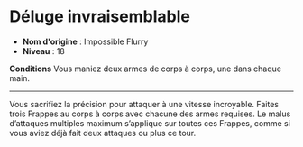 # Déluge invraisemblable

 * **Nom d'origine** : Impossible Flurry
 * **Niveau** : 18


<p><strong>Conditions</strong> Vous maniez deux armes de corps à corps, une dans chaque main.</p>
<hr>
<p>Vous sacrifiez la précision pour attaquer à une vitesse incroyable. Faites trois Frappes au corps à corps avec chacune des armes requises. Le malus d’attaques multiples maximum s’applique sur toutes ces Frappes, comme si vous aviez déjà fait deux attaques ou plus ce tour.</p>